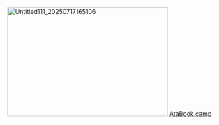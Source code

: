 <img width="368" height="250" alt="Untitled111_20250717165106" src="https://github.com/user-attachments/assets/8a5b417e-39d2-460d-a241-1c2813231ad5" />  [AtaBook.camp](https://campsleepinh.atabook.org/) 

